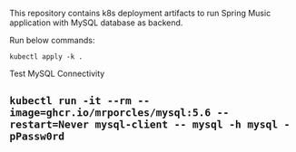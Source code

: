 This repository contains k8s deployment artifacts to run Spring Music application with MySQL database as backend.

Run below commands:

`kubectl apply -k .`

Test MySQL Connectivity

`kubectl run -it --rm --image=ghcr.io/mrporcles/mysql:5.6 --restart=Never mysql-client -- mysql -h mysql -pPassw0rd`
----
